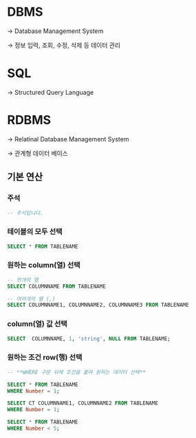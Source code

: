 # DBMS

→ Database Management System

→ 정보 입력, 조회, 수정, 삭제 등 데이터 관리

# SQL

→ Structured Query Language

# RDBMS

→ Relatinal Database Management System

→ 관계형 데이터 베이스

## 기본 연산

### 주석

```sql
-- 주석입니다.
```

### ****테이블의 모두**** 선택

```sql
SELECT * FROM TABLENAME
```

### ****원하는 column(열)**** 선택

```sql
-- 한개의 열
SELECT COLUMNNAME FROM TABLENAME

-- 여러개의 열 (,)
SELECT COLUMNNAME1, COLUMNNAME2, COLUMNNAME3 FROM TABLENAME
```

### ****column(열) 값 선택****

```sql
SELECT  COLUMNNAME, 1, 'string', NULL FROM TABLENAME;
```

### 원하는 조건 row(행) 선택

```sql
-- **WHERE 구문 뒤에 조건을 붙여 원하는 데이터 선택**

SELECT * FROM TABLENAME
WHERE Number = 1;

SELECT CT COLUMNNAME1, COLUMNNAME2 FROM TABLENAME
WHERE Number = 1;

SELECT * FROM TABLENAME 
WHERE Number < 5;
```